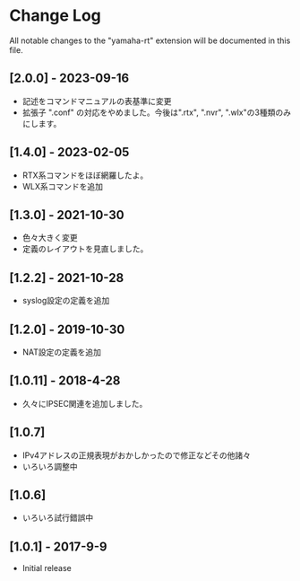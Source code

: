# Change Log
All notable changes to the "yamaha-rt" extension will be documented in this file.
## [2.0.0] - 2023-09-16
- 記述をコマンドマニュアルの表基準に変更
- 拡張子 ".conf" の対応をやめました。今後は".rtx", ".nvr", ".wlx"の3種類のみにします。
## [1.4.0] - 2023-02-05
- RTX系コマンドをほぼ網羅したよ。
- WLX系コマンドを追加

## [1.3.0] - 2021-10-30
- 色々大きく変更
- 定義のレイアウトを見直しました。

## [1.2.2] - 2021-10-28
- syslog設定の定義を追加

## [1.2.0] - 2019-10-30
- NAT設定の定義を追加

## [1.0.11] - 2018-4-28
- 久々にIPSEC関連を追加しました。

## [1.0.7]
- IPv4アドレスの正規表現がおかしかったので修正などその他諸々
- いろいろ調整中

## [1.0.6]
- いろいろ試行錯誤中

## [1.0.1] - 2017-9-9
- Initial release



